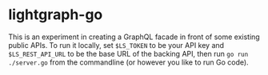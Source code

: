 # lightgraph-go

This is an experiment in creating a GraphQL facade in front of some existing public APIs. To run it locally, set `$LS_TOKEN` to be your API key and `$LS_REST_API_URL` to be the base URL of the backing API, then run `go run ./server.go` from the commandline (or however you like to run Go code).
